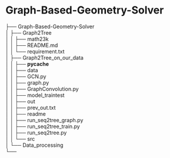 # Graph-Based-Geometry-Solver

├── Graph-Based-Geometry-Solver<br>
│   ├── Graph2Tree<br>
│   │   ├── math23k<br>
│   │   ├── README.md<br>
│   │   └── requirement.txt<br>
│   ├── Graph2Tree_on_our_data<br>
│   │   ├── __pycache__<br>
│   │   ├── data<br>
│   │   ├── GCN.py<br>
│   │   ├── graph.py<br>
│   │   ├── GraphConvolution.py<br>
│   │   ├── model_traintest<br>
│   │   ├── out<br>
│   │   ├── prev_out.txt<br>
│   │   ├── readme<br>
│   │   ├── run_seq2tree_graph.py<br>
│   │   ├── run_seq2tree_train.py<br>
│   │   ├── run_seq2tree.py<br>
│   │   └── src<br>
│   └── Data_processing<br>
└──
